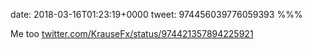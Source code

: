 date: 2018-03-16T01:23:19+0000
tweet: 974456039776059393
%%%

Me too [twitter.com/KrauseFx/status/974421357894225921](https://twitter.com/KrauseFx/status/974421357894225921)
